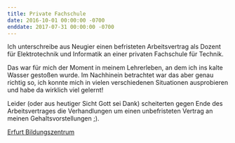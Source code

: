 ```yaml
---
title: Private Fachschule
date: 2016-10-01 00:00:00 -0700
enddate: 2017-07-31 00:00:00 -0700
---
```


Ich unterschreibe aus Neugier einen befristeten Arbeitsvertrag als Dozent für Elektrotechnik und Informatik an einer privaten Fachschule für Technik.

Das war für mich der Moment in meinem Lehrerleben, an dem ich ins kalte Wasser gestoßen wurde. Im Nachhinein betrachtet war das aber genau richtig so, ich konnte mich in vielen verschiedenen Situationen ausprobieren und habe da wirklich viel gelernt!

Leider (oder aus heutiger Sicht Gott sei Dank) scheiterten gegen Ende des Arbeitsvertrages die Verhandlungen um einen unbefristeten Vertrag an meinen Gehaltsvorstellungen ;).

[Erfurt Bildungszentrum](http://www.ebz-verbund.de/site/cms/)
